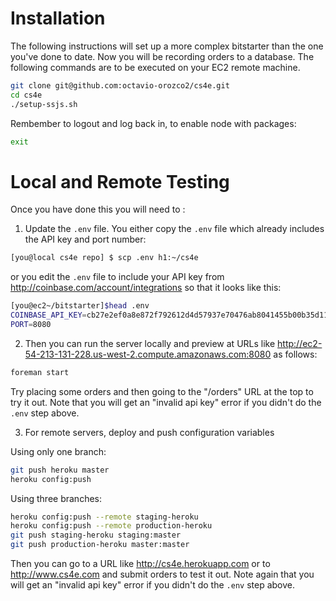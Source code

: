 Installation
============
The following instructions will set up a more complex bitstarter than the
one you've done to date. Now you will be recording orders to a database.
The following commands are to be executed on your EC2 remote machine.

```sh
git clone git@github.com:octavio-orozco2/cs4e.git
cd cs4e
./setup-ssjs.sh
```
Rembember to logout and log back in, to enable node with packages:

```sh
exit 
```


Local and Remote Testing
========================
Once you have done this you will need to :
 

1. Update the `.env` file. You either copy the `.env` file which already includes the API key and port number:

```bash
[you@local cs4e repo] $ scp .env h1:~/cs4e
```

or you edit the `.env` file to include your API key from
http://coinbase.com/account/integrations so that it looks like this:

```bash
[you@ec2~/bitstarter]$head .env
COINBASE_API_KEY=cb27e2ef0a8e872f792612d4d57937e70476ab8041455b00b35d1196cf80f50d
PORT=8080
```


2. Then you can run the server locally and preview at URLs like http://ec2-54-213-131-228.us-west-2.compute.amazonaws.com:8080 as follows:

```sh
foreman start
```

Try placing some orders and then going to the "/orders" URL at the top to
try it out. Note that you will get an "invalid api key" error if you didn't
do the `.env` step above.


3. For remote servers, deploy and push configuration variables

Using only one branch:

```sh
git push heroku master
heroku config:push
```

Using three branches:
```sh
heroku config:push --remote staging-heroku
heroku config:push --remote production-heroku
git push staging-heroku staging:master
git push production-heroku master:master
```

Then you can go to a URL like http://cs4e.herokuapp.com or to
http://www.cs4e.com and submit orders to test it out.
Note again that you will get an "invalid api key"
error if you didn't do the `.env` step above.

